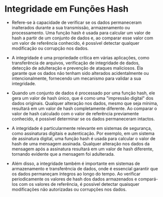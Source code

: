 # Integridade em Funções Hash

* Refere-se à capacidade de verificar se os dados permaneceram inalterados durante a sua transmissão, armazenamento ou processamento. Uma função hash é usada para calcular um valor de hash a partir de um conjunto de dados e, ao comparar esse valor com um valor de referência conhecido, é possível detectar qualquer modificação ou corrupção nos dados.

* A integridade é uma propriedade crítica em várias aplicações, como transferência de arquivos, verificação de integridade de dados, detecção de adulteração e prevenção de ataques maliciosos. Ela garante que os dados não tenham sido alterados acidentalmente ou intencionalmente, fornecendo um mecanismo para validar a sua integridade.

* Quando um conjunto de dados é processado por uma função hash, ele gera um valor de hash único, que é como uma "impressão digital" dos dados originais. Qualquer alteração nos dados, mesmo que seja mínima, resultará em um valor de hash completamente diferente. Ao comparar o valor de hash calculado com o valor de referência previamente conhecido, é possível determinar se os dados permaneceram intactos.

* A integridade é particularmente relevante em sistemas de segurança, como assinaturas digitais e autenticação. Por exemplo, em um sistema de assinatura digital, uma função hash é usada para calcular o valor de hash de uma mensagem assinada. Qualquer alteração nos dados da mensagem após a assinatura resultará em um valor de hash diferente, tornando evidente que a mensagem foi adulterada.

* Além disso, a integridade também é importante em sistemas de armazenamento e transferência de dados, onde é essencial garantir que os dados permaneçam íntegros ao longo do tempo. Ao verificar periodicamente os valores de hash dos dados armazenados e compará-los com os valores de referência, é possível detectar quaisquer modificações não autorizadas ou corrupções nos dados.